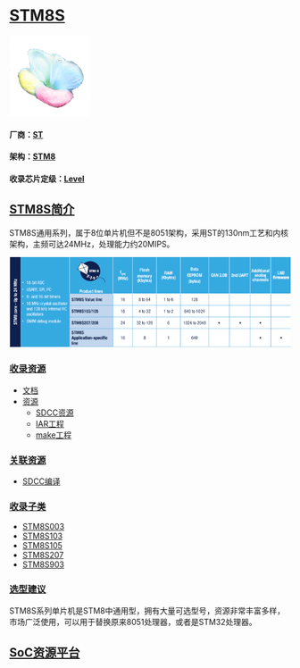 ﻿# [STM8S](https://github.com/sochub/STM8S)

[![sites](SoC/SoC.png)](http://www.qitas.cn) 

#### 厂商：[ST](https://github.com/sochub/ST) 
#### 架构：[STM8](https://github.com/sochub/STM8)
#### 收录芯片定级：[Level](https://github.com/sochub/Level)

## [STM8S简介](https://github.com/sochub/STM8S/wiki) 

STM8S通用系列，属于8位单片机但不是8051架构，采用ST的130nm工艺和内核架构，主频可达24MHz，处理能力约20MIPS。

[![sites](SoC/STM8S.png)](https://www.st.com/en/microcontrollers-microprocessors/stm8s-series.html) 


### [收录资源](https://github.com/sochub/STM8S)

* [文档](docs/)
* [资源](src/)
    * [SDCC资源](src/SDCC)
    * [IAR工程](src/IAR)
    * [make工程](src/make)

### [关联资源](https://github.com/sochub)

* [SDCC编译](https://github.com/sochub/sdcc)

### [收录子类](https://github.com/sochub/STM8S)

* [STM8S003](https://github.com/sochub/STM8S003) 
* [STM8S103](https://github.com/sochub/STM8S103) 
* [STM8S105](https://github.com/sochub/STM8S105) 
* [STM8S207](https://github.com/sochub/STM8S207) 
* [STM8S903](https://github.com/sochub/STM8S903) 

### [选型建议](https://github.com/sochub/STM8S)

STM8S系列单片机是STM8中通用型，拥有大量可选型号，资源非常丰富多样，市场广泛使用，可以用于替换原来8051处理器，或者是STM32处理器。

##  [SoC资源平台](http://www.qitas.cn)  
